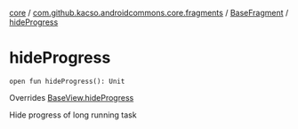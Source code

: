 [core](../../index.md) / [com.github.kacso.androidcommons.core.fragments](../index.md) / [BaseFragment](index.md) / [hideProgress](.)

# hideProgress

`open fun hideProgress(): Unit`

Overrides [BaseView.hideProgress](../../com.github.kacso.androidcommons.core.views/-base-view/hide-progress.md)

Hide progress of long running task


